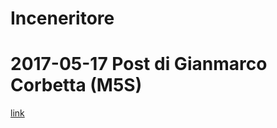 # Inceneritore

# 2017-05-17 Post di Gianmarco Corbetta (M5S)

[link](http://gianmarcocorbetta.it/2017/05/incenerimento-fanghi-a-desio-non-prendiamoci-in-giro-grazie/)
